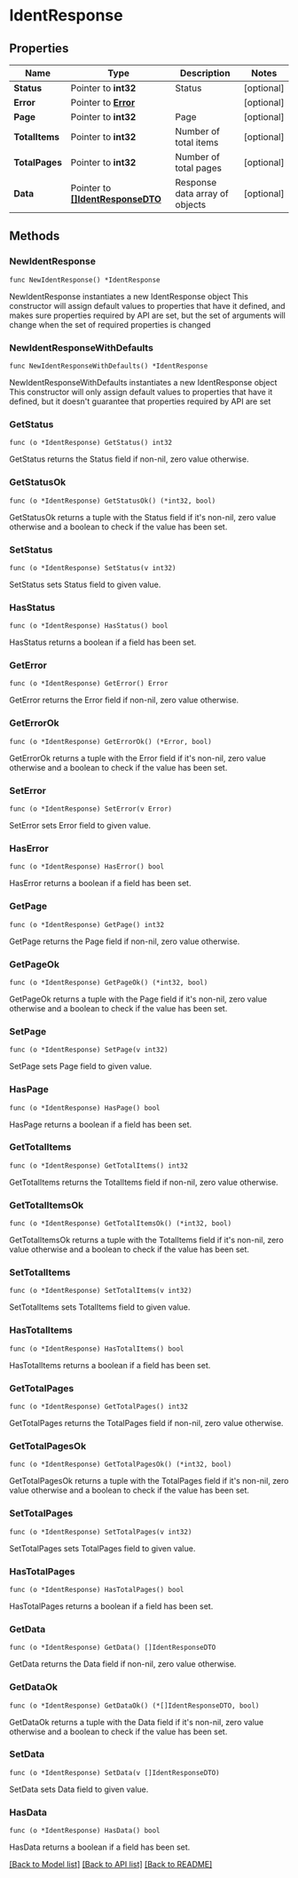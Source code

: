 # IdentResponse

## Properties

Name | Type | Description | Notes
------------ | ------------- | ------------- | -------------
**Status** | Pointer to **int32** | Status | [optional] 
**Error** | Pointer to [**Error**](Error.md) |  | [optional] 
**Page** | Pointer to **int32** | Page | [optional] 
**TotalItems** | Pointer to **int32** | Number of total items | [optional] 
**TotalPages** | Pointer to **int32** | Number of total pages | [optional] 
**Data** | Pointer to [**[]IdentResponseDTO**](IdentResponseDTO.md) | Response data array of objects | [optional] 

## Methods

### NewIdentResponse

`func NewIdentResponse() *IdentResponse`

NewIdentResponse instantiates a new IdentResponse object
This constructor will assign default values to properties that have it defined,
and makes sure properties required by API are set, but the set of arguments
will change when the set of required properties is changed

### NewIdentResponseWithDefaults

`func NewIdentResponseWithDefaults() *IdentResponse`

NewIdentResponseWithDefaults instantiates a new IdentResponse object
This constructor will only assign default values to properties that have it defined,
but it doesn't guarantee that properties required by API are set

### GetStatus

`func (o *IdentResponse) GetStatus() int32`

GetStatus returns the Status field if non-nil, zero value otherwise.

### GetStatusOk

`func (o *IdentResponse) GetStatusOk() (*int32, bool)`

GetStatusOk returns a tuple with the Status field if it's non-nil, zero value otherwise
and a boolean to check if the value has been set.

### SetStatus

`func (o *IdentResponse) SetStatus(v int32)`

SetStatus sets Status field to given value.

### HasStatus

`func (o *IdentResponse) HasStatus() bool`

HasStatus returns a boolean if a field has been set.

### GetError

`func (o *IdentResponse) GetError() Error`

GetError returns the Error field if non-nil, zero value otherwise.

### GetErrorOk

`func (o *IdentResponse) GetErrorOk() (*Error, bool)`

GetErrorOk returns a tuple with the Error field if it's non-nil, zero value otherwise
and a boolean to check if the value has been set.

### SetError

`func (o *IdentResponse) SetError(v Error)`

SetError sets Error field to given value.

### HasError

`func (o *IdentResponse) HasError() bool`

HasError returns a boolean if a field has been set.

### GetPage

`func (o *IdentResponse) GetPage() int32`

GetPage returns the Page field if non-nil, zero value otherwise.

### GetPageOk

`func (o *IdentResponse) GetPageOk() (*int32, bool)`

GetPageOk returns a tuple with the Page field if it's non-nil, zero value otherwise
and a boolean to check if the value has been set.

### SetPage

`func (o *IdentResponse) SetPage(v int32)`

SetPage sets Page field to given value.

### HasPage

`func (o *IdentResponse) HasPage() bool`

HasPage returns a boolean if a field has been set.

### GetTotalItems

`func (o *IdentResponse) GetTotalItems() int32`

GetTotalItems returns the TotalItems field if non-nil, zero value otherwise.

### GetTotalItemsOk

`func (o *IdentResponse) GetTotalItemsOk() (*int32, bool)`

GetTotalItemsOk returns a tuple with the TotalItems field if it's non-nil, zero value otherwise
and a boolean to check if the value has been set.

### SetTotalItems

`func (o *IdentResponse) SetTotalItems(v int32)`

SetTotalItems sets TotalItems field to given value.

### HasTotalItems

`func (o *IdentResponse) HasTotalItems() bool`

HasTotalItems returns a boolean if a field has been set.

### GetTotalPages

`func (o *IdentResponse) GetTotalPages() int32`

GetTotalPages returns the TotalPages field if non-nil, zero value otherwise.

### GetTotalPagesOk

`func (o *IdentResponse) GetTotalPagesOk() (*int32, bool)`

GetTotalPagesOk returns a tuple with the TotalPages field if it's non-nil, zero value otherwise
and a boolean to check if the value has been set.

### SetTotalPages

`func (o *IdentResponse) SetTotalPages(v int32)`

SetTotalPages sets TotalPages field to given value.

### HasTotalPages

`func (o *IdentResponse) HasTotalPages() bool`

HasTotalPages returns a boolean if a field has been set.

### GetData

`func (o *IdentResponse) GetData() []IdentResponseDTO`

GetData returns the Data field if non-nil, zero value otherwise.

### GetDataOk

`func (o *IdentResponse) GetDataOk() (*[]IdentResponseDTO, bool)`

GetDataOk returns a tuple with the Data field if it's non-nil, zero value otherwise
and a boolean to check if the value has been set.

### SetData

`func (o *IdentResponse) SetData(v []IdentResponseDTO)`

SetData sets Data field to given value.

### HasData

`func (o *IdentResponse) HasData() bool`

HasData returns a boolean if a field has been set.


[[Back to Model list]](../README.md#documentation-for-models) [[Back to API list]](../README.md#documentation-for-api-endpoints) [[Back to README]](../README.md)


